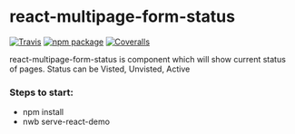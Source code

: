 # react-multipage-form-status

[![Travis][build-badge]][build]
[![npm package][npm-badge]][npm]
[![Coveralls][coveralls-badge]][coveralls]

react-multipage-form-status is component which will show current status of pages.
Status can be Visted, Unvisted, Active

### Steps to start:
* npm install
* nwb serve-react-demo


[build-badge]: https://img.shields.io/travis/user/repo/master.png?style=flat-square
[build]: https://travis-ci.org/user/repo

[npm-badge]: https://img.shields.io/npm/v/npm-package.png?style=flat-square
[npm]: https://www.npmjs.org/package/npm-package

[coveralls-badge]: https://img.shields.io/coveralls/user/repo/master.png?style=flat-square
[coveralls]: https://coveralls.io/github/user/repo
